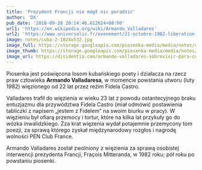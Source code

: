 ```yaml
---
title: 'Prezydent Francji nie mógł nic poradzić'
author: 'DX'
pub_date: '2018-09-28 20:14:46.612624+00:00'
url1: 'https://en.wikipedia.org/wiki/Armando_Valladares'
url2: 'https://www.universalis.fr/evenement/21-octobre-1982-liberation-du-poete-armando-valladares/'
image: notes/cuba-2-1024x532.jpg
image_full: https://storage.googleapis.com/piosenka-media/media/notes/cuba-2-1024x532.jpg
image_thumb: https://storage.googleapis.com/piosenka-media/media/notes/cuba-2-1024x532.jpg.0x300_q85_upscale.jpg
image_url: https://disidentia.com/armando-valladares-sobrevivir-para-contar-su-peligrosa-historia/
---
```


Piosenka jest poświęcona losom kubańskiego poety i działacza na rzecz praw człowieka **Armando Valladaresa**, w momencie powstania utworu \(luty 1982\) więzionego od 22 lat przez reżim Fidela Castro.

Valladares trafił do więzienia w wieku 23 lat z powodu ostantecyjnego braku entuzjazmu dla przywództwa Fidela Castro \(miał odmówić postawienia tabliczki z napisem „jestem z Fidelem” na swoim biurku w pracy\). W więzieniu był ofiarą przemocy i tortur, które na kilka lat przykuły go do wózka inwalidzkiego. Zza krat więzenia wydał potajemnie przemycony tom poezji, za sprawą którego zyskał międzynarodowy rozgłos i nagrodę wolności PEN Club France.

Armando Valladares został zwolniony z więzienia za sprawą osobistej interwencji prezydenta Francji, Fraçois Mitteranda, w 1982 roku; pół roku po powstaniu piosenki.